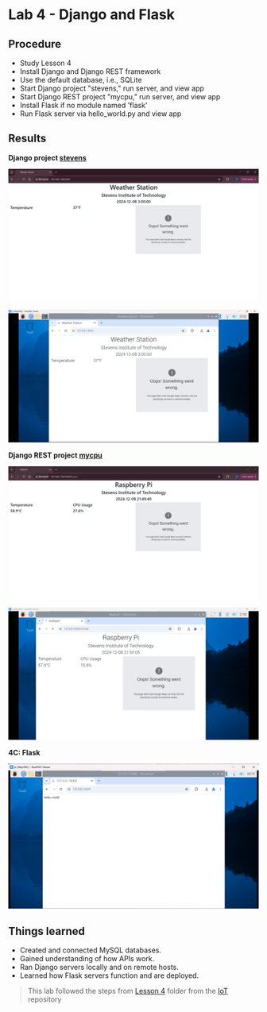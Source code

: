 # Lab 4 - Django and Flask

## Procedure
* Study Lesson 4
* Install Django and Django REST framework
* Use the default database, i.e., SQLite
* Start Django project "stevens," run server, and view app 
* Start Django REST project "mycpu," run server, and view app
* Install Flask if no module named 'flask'
* Run Flask server via hello_world.py and view app

## Results
**Django project [stevens](https://github.com/kevinwlu/iot/tree/master/lesson4/stevens)**

![Google](RasberryIP-Lab_4.png)

![Chr](Chromium-Lab_4.png)

**Django REST project [mycpu](https://github.com/kevinwlu/iot/tree/master/lesson4/myraspi)**

![Google2](Myraspi-Lab_4.png)

![Chr2](MyraspiCHR-Lab_4.png)

**4C: Flask**

![Flask](HelloWorld_Lab4.png)

## Things learned
* Created and connected MySQL databases.
* Gained understanding of how APIs work.
* Ran Django servers locally and on remote hosts.
* Learned how Flask servers function and are deployed.


> This lab followed the steps from [Lesson 4](https://github.com/kevinwlu/iot/tree/master/lesson4) folder from the [IoT](https://github.com/kevinwlu/iot) repository